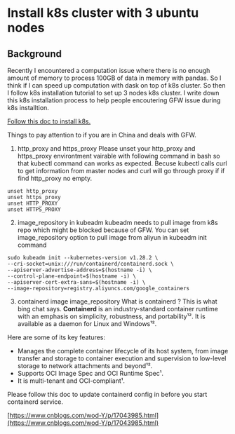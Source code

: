 
# Install k8s cluster with 3 ubuntu nodes

## Background 
Recently I encountered a computation issue where there is no enough amount of 
memory to process 100GB of data in memory with pandas.
So I think if I can speed up computation with dask on top of k8s cluster.
So then I follow k8s installation tutorial to set up 3  nodes k8s cluster.
I write down this k8s installation process to help people encoutering GFW issue 
during k8s installtion.


[Follow this doc to install k8s.](https://www.cherryservers.com/blog/install-kubernetes-on-ubuntu)

Things to pay attention to if you are in China and deals with GFW.
1. http_proxy and https_proxy
Please unset your http_proxy and https_proxy environtment vairable 
with following command in bash so that 
kubectl command can works as expected. Becuse kubectl calls curl 
to get information from master nodes and curl will go through 
proxy if if find http_proxy no empty.
```
unset http_proxy
unset https_proxy
unset HTTP_PROXY
unset HTTPS_PROXY
```


2. image_repository in kubeadm
kubeadm needs to pull image from k8s repo which might be blocked 
because of GFW. You can set image_repository option to 
pull image from aliyun in kubeadm init 
command
```
sudo kubeadm init --kubernetes-version v1.28.2 \
--cri-socket=unix:///run/containerd/containerd.sock \
--apiserver-advertise-address=$(hostname -i) \
--control-plane-endpoint=$(hostname -i) \
--apiserver-cert-extra-sans=$(hostname -i) \
--image-repository=registry.aliyuncs.com/google_containers
```

3. containerd image image_repository 
What is containerd ?
This is what bing chat says.
**Containerd** is an industry-standard container runtime with an emphasis on simplicity, robustness, and portability¹². It is available as a daemon for Linux and Windows¹². 

Here are some of its key features:
- Manages the complete container lifecycle of its host system, from image transfer and storage to container execution and supervision to low-level storage to network attachments and beyond¹².
- Supports OCI Image Spec and OCI Runtime Spec¹.
- It is multi-tenant and OCI-compliant¹.

Please follow this doc to update containerd config in before you
start containerd service.

[https://www.cnblogs.com/wod-Y/p/17043985.html](https://www.cnblogs.com/wod-Y/p/17043985.html)











